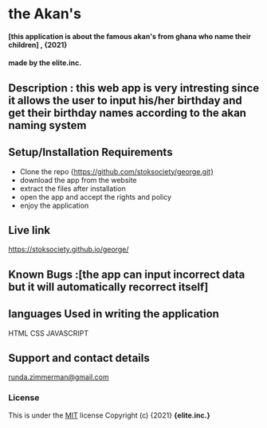 # the Akan's
#### [this application is about the famous  akan's from ghana who name their children] , {2021}
####  made by the elite.inc.
## Description : this web app is very intresting since it allows the user to input his/her birthday and get their birthday names according to the akan naming system
## Setup/Installation Requirements
* Clone the repo {https://github.com/stoksociety/george.git}
* download the app from the website
* extract the files after installation
* open the app and accept the rights and policy
* enjoy the application

## Live link
https://stoksociety.github.io/george/
## Known Bugs :[the app can input incorrect data but it will automatically recorrect itself]
## languages Used in writing the application
HTML
CSS
JAVASCRIPT
## Support and contact details
runda.zimmerman@gmail.com
### License
This is under the [MIT](LICENSE) license
Copyright (c) {2021} **{elite.inc.}**
